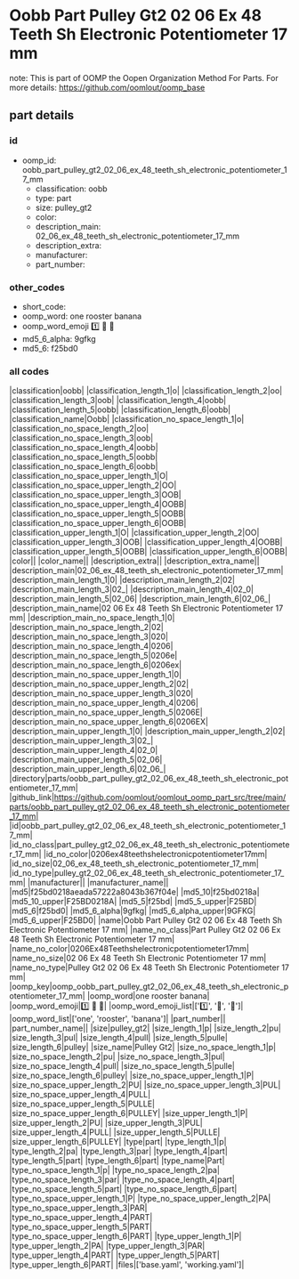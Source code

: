 # Oobb Part Pulley Gt2 02 06 Ex 48 Teeth Sh Electronic Potentiometer 17 mm  

note: This is part of OOMP the Oopen Organization Method For Parts. For more details: https://github.com/oomlout/oomp_base

##  part details





### id
* oomp_id: oobb_part_pulley_gt2_02_06_ex_48_teeth_sh_electronic_potentiometer_17_mm
  * classification: oobb
  * type: part
  * size: pulley_gt2
  * color: 
  * description_main: 02_06_ex_48_teeth_sh_electronic_potentiometer_17_mm
  * description_extra: 
  * manufacturer: 
  * part_number: 

### other_codes
* short_code: 
* oomp_word: one rooster banana
* oomp_word_emoji :one: :rooster: :banana:
* md5_6_alpha: 9gfkg
* md5_6: f25bd0

### all codes 
|classification|oobb|
|classification_length_1|o|
|classification_length_2|oo|
|classification_length_3|oob|
|classification_length_4|oobb|
|classification_length_5|oobb|
|classification_length_6|oobb|
|classification_name|Oobb|
|classification_no_space_length_1|o|
|classification_no_space_length_2|oo|
|classification_no_space_length_3|oob|
|classification_no_space_length_4|oobb|
|classification_no_space_length_5|oobb|
|classification_no_space_length_6|oobb|
|classification_no_space_upper_length_1|O|
|classification_no_space_upper_length_2|OO|
|classification_no_space_upper_length_3|OOB|
|classification_no_space_upper_length_4|OOBB|
|classification_no_space_upper_length_5|OOBB|
|classification_no_space_upper_length_6|OOBB|
|classification_upper_length_1|O|
|classification_upper_length_2|OO|
|classification_upper_length_3|OOB|
|classification_upper_length_4|OOBB|
|classification_upper_length_5|OOBB|
|classification_upper_length_6|OOBB|
|color||
|color_name||
|description_extra||
|description_extra_name||
|description_main|02_06_ex_48_teeth_sh_electronic_potentiometer_17_mm|
|description_main_length_1|0|
|description_main_length_2|02|
|description_main_length_3|02_|
|description_main_length_4|02_0|
|description_main_length_5|02_06|
|description_main_length_6|02_06_|
|description_main_name|02 06 Ex 48 Teeth Sh Electronic Potentiometer 17 mm|
|description_main_no_space_length_1|0|
|description_main_no_space_length_2|02|
|description_main_no_space_length_3|020|
|description_main_no_space_length_4|0206|
|description_main_no_space_length_5|0206e|
|description_main_no_space_length_6|0206ex|
|description_main_no_space_upper_length_1|0|
|description_main_no_space_upper_length_2|02|
|description_main_no_space_upper_length_3|020|
|description_main_no_space_upper_length_4|0206|
|description_main_no_space_upper_length_5|0206E|
|description_main_no_space_upper_length_6|0206EX|
|description_main_upper_length_1|0|
|description_main_upper_length_2|02|
|description_main_upper_length_3|02_|
|description_main_upper_length_4|02_0|
|description_main_upper_length_5|02_06|
|description_main_upper_length_6|02_06_|
|directory|parts/oobb_part_pulley_gt2_02_06_ex_48_teeth_sh_electronic_potentiometer_17_mm|
|github_link|https://github.com/oomlout/oomlout_oomp_part_src/tree/main/parts/oobb_part_pulley_gt2_02_06_ex_48_teeth_sh_electronic_potentiometer_17_mm|
|id|oobb_part_pulley_gt2_02_06_ex_48_teeth_sh_electronic_potentiometer_17_mm|
|id_no_class|part_pulley_gt2_02_06_ex_48_teeth_sh_electronic_potentiometer_17_mm|
|id_no_color|0206ex48teethshelectronicpotentiometer17mm|
|id_no_size|02_06_ex_48_teeth_sh_electronic_potentiometer_17_mm|
|id_no_type|pulley_gt2_02_06_ex_48_teeth_sh_electronic_potentiometer_17_mm|
|manufacturer||
|manufacturer_name||
|md5|f25bd0218aeada57222a8043b367f04e|
|md5_10|f25bd0218a|
|md5_10_upper|F25BD0218A|
|md5_5|f25bd|
|md5_5_upper|F25BD|
|md5_6|f25bd0|
|md5_6_alpha|9gfkg|
|md5_6_alpha_upper|9GFKG|
|md5_6_upper|F25BD0|
|name|Oobb Part Pulley Gt2 02 06 Ex 48 Teeth Sh Electronic Potentiometer 17 mm|
|name_no_class|Part Pulley Gt2 02 06 Ex 48 Teeth Sh Electronic Potentiometer 17 mm|
|name_no_color|0206Ex48Teethshelectronicpotentiometer17mm|
|name_no_size|02 06 Ex 48 Teeth Sh Electronic Potentiometer 17 mm|
|name_no_type|Pulley Gt2 02 06 Ex 48 Teeth Sh Electronic Potentiometer 17 mm|
|oomp_key|oomp_oobb_part_pulley_gt2_02_06_ex_48_teeth_sh_electronic_potentiometer_17_mm|
|oomp_word|one rooster banana|
|oomp_word_emoji|:one: :rooster: :banana:|
|oomp_word_emoji_list|[':one:', ':rooster:', ':banana:']|
|oomp_word_list|['one', 'rooster', 'banana']|
|part_number||
|part_number_name||
|size|pulley_gt2|
|size_length_1|p|
|size_length_2|pu|
|size_length_3|pul|
|size_length_4|pull|
|size_length_5|pulle|
|size_length_6|pulley|
|size_name|Pulley Gt2|
|size_no_space_length_1|p|
|size_no_space_length_2|pu|
|size_no_space_length_3|pul|
|size_no_space_length_4|pull|
|size_no_space_length_5|pulle|
|size_no_space_length_6|pulley|
|size_no_space_upper_length_1|P|
|size_no_space_upper_length_2|PU|
|size_no_space_upper_length_3|PUL|
|size_no_space_upper_length_4|PULL|
|size_no_space_upper_length_5|PULLE|
|size_no_space_upper_length_6|PULLEY|
|size_upper_length_1|P|
|size_upper_length_2|PU|
|size_upper_length_3|PUL|
|size_upper_length_4|PULL|
|size_upper_length_5|PULLE|
|size_upper_length_6|PULLEY|
|type|part|
|type_length_1|p|
|type_length_2|pa|
|type_length_3|par|
|type_length_4|part|
|type_length_5|part|
|type_length_6|part|
|type_name|Part|
|type_no_space_length_1|p|
|type_no_space_length_2|pa|
|type_no_space_length_3|par|
|type_no_space_length_4|part|
|type_no_space_length_5|part|
|type_no_space_length_6|part|
|type_no_space_upper_length_1|P|
|type_no_space_upper_length_2|PA|
|type_no_space_upper_length_3|PAR|
|type_no_space_upper_length_4|PART|
|type_no_space_upper_length_5|PART|
|type_no_space_upper_length_6|PART|
|type_upper_length_1|P|
|type_upper_length_2|PA|
|type_upper_length_3|PAR|
|type_upper_length_4|PART|
|type_upper_length_5|PART|
|type_upper_length_6|PART|
|files|['base.yaml', 'working.yaml']|
